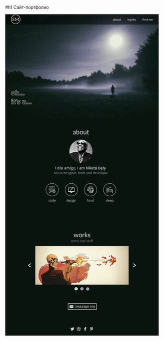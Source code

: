 #h1 Сайт-портфолио



![макет сайта](https://github.com/EndlesssMind/portfolio/blob/master/src/design/design.jpg)

